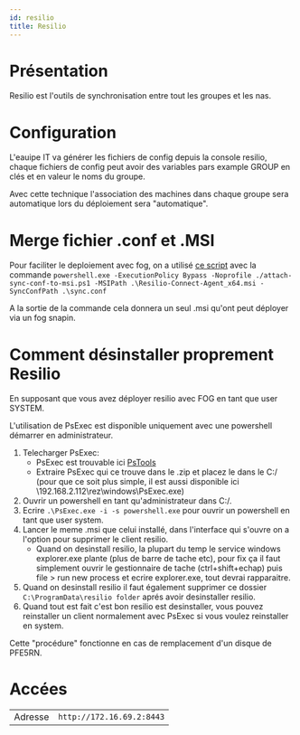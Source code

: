 ```yaml
---
id: resilio
title: Resilio
---
```


# Présentation
Resilio est l'outils de synchronisation entre tout les groupes et les nas.

# Configuration
L'eauipe IT va générer les fichiers de config depuis la console resilio, chaque fichiers de config peut avoir des variables pars example GROUP en clés et en valeur le noms du groupe.

Avec cette technique l'association des machines dans chaque groupe sera automatique lors du déploiement sera "automatique".


# Merge fichier .conf et .MSI
Pour faciliter le deploiement avec fog, on a utilisé [ce script](https://github.com/ArtFXDev/silex_fog_snapin/blob/main/resilio/attach-sync-conf-to-msi.ps1) avec la commande `powershell.exe -ExecutionPolicy Bypass -Noprofile ./attach-sync-conf-to-msi.ps1 -MSIPath .\Resilio-Connect-Agent_x64.msi -SyncConfPath .\sync.conf`

A la sortie de la commande cela donnera un seul .msi qu'ont peut déployer via un fog snapin.

# Comment désinstaller proprement Resilio
En supposant que vous avez déployer resilio avec FOG en tant que user SYSTEM.

L'utilisation de PsExec est disponible uniquement avec une powershell démarrer en administrateur.


1. Telecharger PsExec:
   - PsExec est trouvable ici [PsTools](https://docs.microsoft.com/en-us/sysinternals/downloads/psexec)
   - Extraire PsExec qui ce trouve dans le .zip et placez le dans le C:/ (pour que ce soit plus simple, il est aussi disponible ici \\192.168.2.112\rez\windows\PsExec.exe)
2. Ouvrir un powershell en tant qu'administrateur dans C:/.
3. Ecrire `.\PsExec.exe -i -s powershell.exe` pour ouvrir un powershell en tant que user system.
4. Lancer le meme .msi que celui installé, dans l'interface qui s'ouvre on a l'option pour supprimer le client resilio.
   - Quand on desinstall resilio, la plupart du temp le service windows explorer.exe plante (plus de barre de tache etc), pour fix ça il faut simplement ouvrir le gestionnaire de tache (ctrl+shift+echap) puis file > run new process et ecrire explorer.exe, tout devrai rapparaitre.
5. Quand on desinstall resilio il faut également supprimer ce dossier `C:\ProgramData\resilio folder` aprés avoir desinstaller resilio.
6. Quand tout est fait c'est bon resilio est desinstaller, vous pouvez reinstaller un client normalement avec PsExec si vous voulez reinstaller en system.

Cette "procédure" fonctionne en cas de remplacement d'un disque de PFE5RN.

# Accées
|                |                               |
|----------------|-------------------------------|
|Adresse         |`http://172.16.69.2:8443`      |